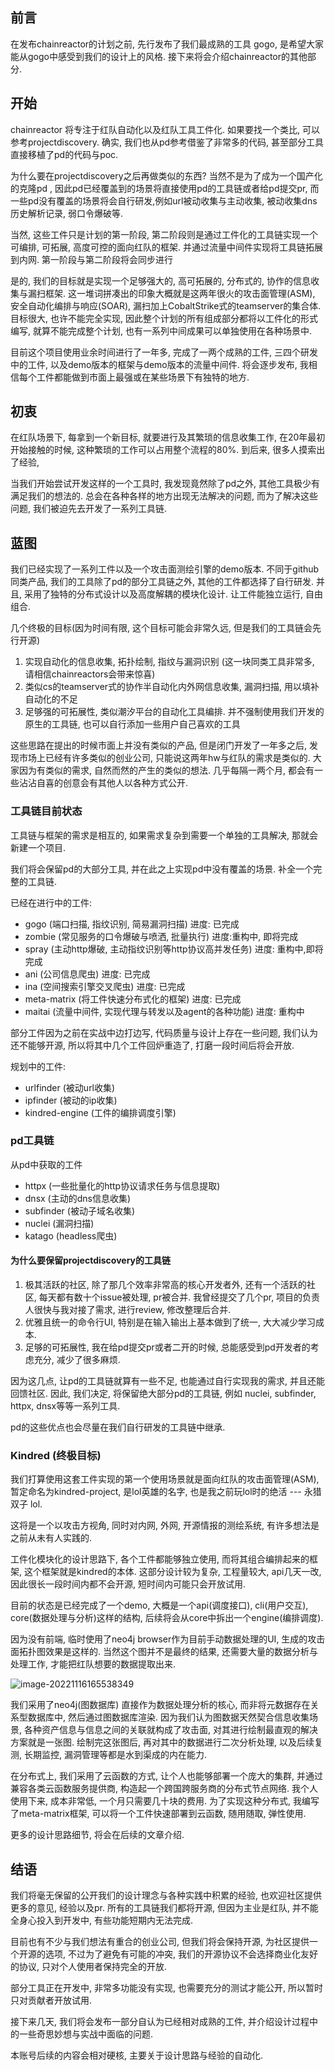 ## 前言

在发布chainreactor的计划之前, 先行发布了我们最成熟的工具 gogo, 是希望大家能从gogo中感受到我们的设计上的风格. 接下来将会介绍chainreactor的其他部分.

## 开始

chainreactor 将专注于红队自动化以及红队工具工件化. 如果要找一个类比, 可以参考projectdiscovery. 确实, 我们也从pd参考借鉴了非常多的代码, 甚至部分工具直接移植了pd的代码与poc.

为什么要在projectdiscovery之后再做类似的东西? 当然不是为了成为一个国产化的克隆pd , 因此pd已经覆盖到的场景将直接使用pd的工具链或者给pd提交pr, 而一些pd没有覆盖的场景将会自行研发,例如url被动收集与主动收集, 被动收集dns历史解析记录, 弱口令爆破等.

当然, 这些工件只是计划的第一阶段, 第二阶段则是通过工件化的工具链实现一个可编排, 可拓展, 高度可控的面向红队的框架. 并通过流量中间件实现将工具链拓展到内网. 第一阶段与第二阶段将会同步进行

是的, 我们的目标就是实现一个足够强大的, 高可拓展的, 分布式的, 协作的信息收集与漏扫框架. 这一堆词拼凑出的印象大概就是这两年很火的攻击面管理(ASM), 安全自动化编排与响应(SOAR), 漏扫加上CobaltStrike式的teamserver的集合体.  目标很大, 也许不能完全实现, 因此整个计划的所有组成部分都将以工件化的形式编写, 就算不能完成整个计划, 也有一系列中间成果可以单独使用在各种场景中.

目前这个项目使用业余时间进行了一年多, 完成了一两个成熟的工件, 三四个研发中的工件, 以及demo版本的框架与demo版本的流量中间件.  将会逐步发布, 我相信每个工件都能做到市面上最强或在某些场景下有独特的地方.

## 初衷

在红队场景下, 每拿到一个新目标, 就要进行及其繁琐的信息收集工作, 在20年最初开始接触的时候, 这种繁琐的工作可以占用整个流程的80%. 到后来, 很多人摸索出了经验,

当我们开始尝试开发这样的一个工具时, 我发现竟然除了pd之外, 其他工具极少有满足我们的想法的.  总会在各种各样的地方出现无法解决的问题, 而为了解决这些问题, 我们被迫先去开发了一系列工具链.

## 蓝图

我们已经实现了一系列工件以及一个攻击面测绘引擎的demo版本. 不同于github 同类产品, 我们的工具除了pd的部分工具链之外, 其他的工件都选择了自行研发. 并且, 采用了独特的分布式设计以及高度解耦的模块化设计. 让工件能独立运行, 自由组合.

几个终极的目标(因为时间有限, 这个目标可能会非常久远, 但是我们的工具链会先行开源)

1. 实现自动化的信息收集, 拓扑绘制, 指纹与漏洞识别 (这一块同类工具非常多, 请相信chainreactors会带来惊喜)
2. 类似cs的teamserver式的协作半自动化内外网信息收集, 漏洞扫描, 用以填补自动化的不足
3. 足够强的可拓展性, 类似潮汐平台的自动化工具编排. 并不强制使用我们开发的原生的工具链, 也可以自行添加一些用户自己喜欢的工具

这些思路在提出的时候市面上并没有类似的产品, 但是闭门开发了一年多之后, 发现市场上已经有许多类似的创业公司, 只能说这两年hw与红队的需求是类似的. 大家因为有类似的需求, 自然而然的产生的类似的想法. 几乎每隔一两个月, 都会有一些沾沾自喜的创意会有其他人以各种方式公开.

### 工具链目前状态

工具链与框架的需求是相互的, 如果需求复杂到需要一个单独的工具解决, 那就会新建一个项目.

我们将会保留pd的大部分工具, 并在此之上实现pd中没有覆盖的场景. 补全一个完整的工具链.



已经在进行中的工件:

- gogo (端口扫描, 指纹识别, 简易漏洞扫描) 进度: 已完成
- zombie (常见服务的口令爆破与喷洒, 批量执行) 进度:重构中, 即将完成
- spray (主动http爆破, 主动指纹识别等http协议高并发任务) 进度: 重构中,即将完成
- ani  (公司信息爬虫)  进度: 已完成
- ina (空间搜索引擎交叉爬虫) 进度: 已完成
- meta-matrix  (将工件快速分布式化的框架) 进度: 已完成
- maitai (流量中间件, 实现代理与转发以及agent的各种功能) 进度: 重构中



部分工件因为之前在实战中边打边写, 代码质量与设计上存在一些问题, 我们认为还不能够开源, 所以将其中几个工件回炉重造了, 打磨一段时间后将会开放.

规划中的工件:

- urlfinder (被动url收集)
- ipfinder (被动的ip收集)
- kindred-engine (工件的编排调度引擎)



### pd工具链

从pd中获取的工件

- httpx (一些批量化的http协议请求任务与信息提取)
- dnsx (主动的dns信息收集)
- subfinder (被动子域名收集)
- nuclei (漏洞扫描)
- katago (headless爬虫)



#### 为什么要保留projectdiscovery的工具链

1. 极其活跃的社区, 除了那几个效率非常高的核心开发者外, 还有一个活跃的社区, 每天都有数十个issue被处理, pr被合并. 我曾经提交了几个pr, 项目的负责人很快与我对接了需求, 进行review, 修改整理后合并.
2. 优雅且统一的命令行UI, 特别是在输入输出上基本做到了统一, 大大减少学习成本.
3. 足够的可拓展性, 我在给pd提交pr或者二开的时候, 总能感受到pd开发者的考虑充分, 减少了很多麻烦.

因为这几点, 让pd的工具链就算有一些不足, 也能通过自行实现我的需求, 并且还能回馈社区. 因此, 我们决定, 将保留绝大部分pd的工具链, 例如 nuclei, subfinder, httpx, dnsx等等一系列工具.

pd的这些优点也会尽量在我们自行研发的工具链中继承.

### Kindred (终极目标)

我们打算使用这套工件实现的第一个使用场景就是面向红队的攻击面管理(ASM), 暂定命名为kindred-project, 是lol英雄的名字, 也是我之前玩lol时的绝活 --- 永猎双子 lol.

这将是一个以攻击方视角, 同时对内网, 外网, 开源情报的测绘系统, 有许多想法是之前从未有人实践的.

工件化模块化的设计思路下,  各个工件都能够独立使用, 而将其组合编排起来的框架, 这个框架就是kindred的本体. 这部分设计较为复杂, 工程量较大, api几天一改, 因此很长一段时间内都不会开源, 短时间内可能只会开放试用.

目前的状态是已经完成了一个demo, 大概是一个api(调度接口), cli(用户交互), core(数据处理与分析)这样的结构, 后续将会从core中拆出一个engine(编排调度).

因为没有前端, 临时使用了neo4j browser作为目前手动数据处理的UI, 生成的攻击面拓扑图效果是这样的. 当然这个图并不是最终的结果, 还需要大量的数据分析与处理工作, 才能把红队想要的数据提取出来.

![image-20221116165538349](D:\Programing\blog\chainreactors\蓝图.assets\image-20221116165538349.png)

我们采用了neo4j(图数据库) 直接作为数据处理分析的核心, 而非将元数据存在关系型数据库中, 然后通过图数据库渲染.  因为我们认为图数据天然契合信息收集场景, 各种资产信息与信息之间的关联就构成了攻击面, 对其进行绘制最直观的解决方案就是一张图.  绘制完这张图后, 再对其中的数据进行二次分析处理, 以及后续复测, 长期监控, 漏洞管理等都是水到渠成的内在能力.

在分布式上, 我们采用了云函数的方式, 让个人也能够部署一个庞大的集群, 并通过兼容各类云函数服务提供商, 构造起一个跨国跨服务商的分布式节点网络. 我个人使用下来, 成本非常低, 一个月只需要几十块的费用. 为了实现这种分布式,  我编写了meta-matrix框架, 可以将一个工件快速部署到云函数, 随用随取, 弹性使用.  

更多的设计思路细节, 将会在后续的文章介绍.

## 结语

我们将毫无保留的公开我们的设计理念与各种实践中积累的经验, 也欢迎社区提供更多的意见, 经验以及pr. 所有的工具链我们都将开源, 但因为主业是红队, 并不能全身心投入到开发中, 有些功能短期内无法完成.

目前也有不少与我们想法有重合的创业公司, 但我们将会保持开源, 为社区提供一个开源的选项, 不过为了避免有可能的冲突, 我们的开源协议不会选择商业化友好的协议, 只对个人使用者保持完全的开放.

部分工具正在开发中, 非常多功能没有实现, 也需要充分的测试才能公开, 所以暂时只对贡献者开放试用.

接下来几天, 我们将会发布一部分自认为已经相对成熟的工件, 并介绍设计过程中的一些奇思妙想与实战中面临的问题.

本账号后续的内容会相对硬核, 主要关于设计思路与经验的自动化.

